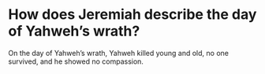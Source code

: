 # How does Jeremiah describe the day of Yahweh’s wrath?

On the day of Yahweh’s wrath, Yahweh killed young and old, no one survived, and he showed no compassion.
